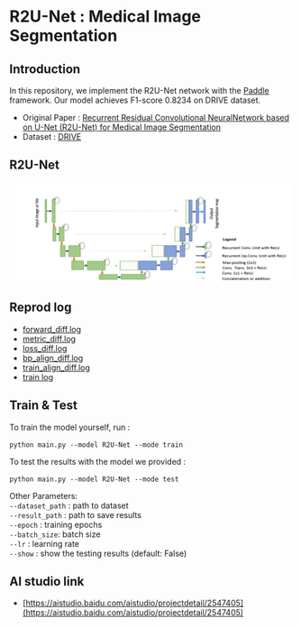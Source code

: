
# R2U-Net : Medical Image Segmentation
 
## Introduction 

In this repository, we implement the R2U-Net network with the [Paddle](https://www.paddlepaddle.org.cn/) framework. Our model achieves F1-score 0.8234 on DRIVE dataset.  

- Original Paper : [Recurrent Residual Convolutional NeuralNetwork based on U-Net (R2U-Net) for Medical Image Segmentation](https://arxiv.org/pdf/1802.06955.pdf)  
- Dataset : [DRIVE](https://drive.grand-challenge.org)  

## R2U-Net

![R2U_Net](./r2unet.png)  

## Reprod log

- [forward_diff.log](./diff/forward_diff.log)  
- [metric_diff.log](./diff/metric_diff.log)  
- [loss_diff.log](./diff/loss_diff.log) 
- [bp_align_diff.log](./diff/bp_align_diff.log)  
- [train_align_diff.log](./diff/train_align_diff.log)  
- [train log](./diff/train.log) 

## Train & Test

To train the model yourself, run :  
```
python main.py --model R2U-Net --mode train 
```
To test the results with the model we provided :
```
python main.py --model R2U-Net --mode test
```  
Other Parameters:  
`--dataset_path` : path to dataset  
`--result_path` : path to save results  
`--epoch` : training epochs  
`--batch_size`: batch size  
`--lr` : learning rate  
`--show` : show the testing results (default: False)

## AI studio link

* [https://aistudio.baidu.com/aistudio/projectdetail/2547405](https://aistudio.baidu.com/aistudio/projectdetail/2547405)


